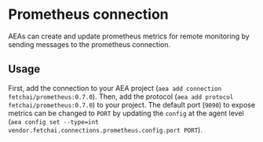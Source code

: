# Prometheus connection
AEAs can create and update prometheus metrics for remote monitoring by sending messages to the prometheus connection.

## Usage

First, add the connection to your AEA project (`aea add connection fetchai/prometheus:0.7.0`). Then, add the protocol (`aea add protocol fetchai/prometheus:0.7.0`) to your project. The default port (`9090`) to expose metrics can be changed to `PORT` by updating the `config` at the agent level (`aea config set --type=int vendor.fetchai.connections.prometheus.config.port PORT`).
